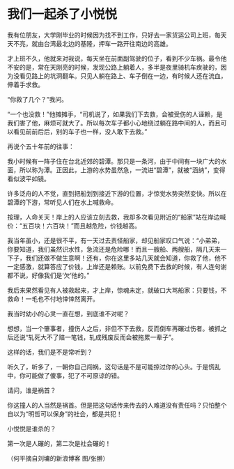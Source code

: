 # 我们一起杀了小悦悦

我有位朋友，大学刚毕业的时候因为找不到工作，只好去一家货运公司上班，每天天不亮，就由台湾最北边的基隆，押车一路开往南边的高雄。 

才上班不久，他就来对我说，每天坐在前面副驾驶的位子，看到不少车祸。最令他不安的是，常在天刚亮的时候，发现公路上躺着人，多半是夜里骑机车疾驶的，因为没看见路上的坑洞翻车。只见人躺在路上、车子倒在一边，有时候人还在流血，伸着手求救。 

“你救了几个？”我问。 

“一个也没救！”他摊摊手，“司机说了，如果我们下去救，会被受伤的人诬赖，是我们害了他，麻烦可就大了。所以每次车子都小心地绕过躺在路中间的人，而且可以看见前前后后，别的车子也一样，没人敢下去救。” 

再说个五十年前的往事： 

我小时候有一阵子住在台北近郊的碧潭。那只是一条河，由于中间有一块广大的水面，所以称为潭。正因此，上游的水势虽然急，一流进“碧潭”，就被“涵纳”，变得看似波平如镜。 

许多泛舟的人不觉，直到把船划到接近下游的位置，才惊觉水势突然变快。所以在碧潭的下游，常听见人们在水上喊救命。 

按理，人命关天！岸上的人应该立刻去救，我却多次看见附近的“船家”站在岸边喊价：“五百块！六百块！”而且越危险，价钱越高。 

我当年虽小，还是很不平，有一天过去责怪船家，却见船家叹口气说：“小弟弟，你要知道，我们虽然识水性，急流还是危险哪！而且一艘船、两艘船，隔几天来一下子，我们还做不做生意啊！还有，你在这里多站几天就会知道，你救了他，他不一定感激，就算答应了价钱，上岸还是赖账。以前免费下去救的时候，有人连句谢都不说，好像我们是‘欠’他的。” 

我后来果然看见有人被救起来，才上岸，惊魂未定，就破口大骂船家：只要钱，不救命！一毛也不付地悻悻然离开。 

我当时幼小的心灵一直在想，到底谁不对呢？ 

想想，当一个肇事者，撞伤人之后，非但不下去救，反而倒车再碾过伤者。被抓之后还说“轧死大不了赔一笔钱，轧成残废反而会被拖累一辈子”。 

这样的话，我们是不是常听到？ 

听久了，听多了，一朝你自己闯祸，这句话是不是可能掠过你的心头。于是慌乱中，你可能做了傻事，犯了不可原谅的错。 

请问，谁是祸首？ 

你这撞人的人当然是祸首。但是把这句话传来传去的人难道没有责任吗？只怕整个自以为“明哲可以保身”的社会，都是共犯！ 

小悦悦是谁杀的？ 

第一次是人碾的，第二次是社会碾的！ 

（何平摘自刘墉的新浪博客 图/张翀）